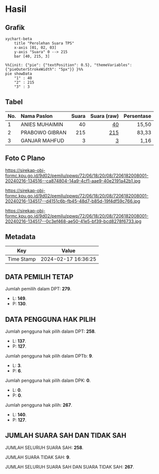 # Hasil

## Grafik

```mermaid
xychart-beta
    title "Perolehan Suara TPS"
    x-axis [01, 02, 03]
    y-axis "Suara" 0 --> 215
    bar [40, 215, 3]
```

```mermaid
%%{init: {"pie": {"textPosition": 0.5}, "themeVariables": {"pieOuterStrokeWidth": "5px"}} }%%
pie showData
    "1" : 40
    "2" : 215
    "3" : 3
```

## Tabel

| No. | Nama Paslon    | Suara | Suara (raw) | Persentase |
|:--- |:-------------- | -----:| -----------:| ----------:|
| 1   | ANIES MUHAIMIN | 40    | [40][p-1]   | 15,50      |
| 2   | PRABOWO GIBRAN | 215   | [215][p-2]  | 83,33      |
| 3   | GANJAR MAHFUD  | 3     | [3][p-3]    | 1,16       |


[p-1]: https://github.com/gigit-pemilu/pemilu-2024-72-sulawesi-tengah/blob/main/pilpres/hitung-suara/sub/72-sulawesi-tengah/sub/06-morowali/sub/18-bungku-timur/sub/2008-nambo/sub/001-tps/sub/paslon-1.txt
[p-2]: https://github.com/gigit-pemilu/pemilu-2024-72-sulawesi-tengah/blob/main/pilpres/hitung-suara/sub/72-sulawesi-tengah/sub/06-morowali/sub/18-bungku-timur/sub/2008-nambo/sub/001-tps/sub/paslon-2.txt
[p-3]: https://github.com/gigit-pemilu/pemilu-2024-72-sulawesi-tengah/blob/main/pilpres/hitung-suara/sub/72-sulawesi-tengah/sub/06-morowali/sub/18-bungku-timur/sub/2008-nambo/sub/001-tps/sub/paslon-3.txt

## Foto C Plano

https://sirekap-obj-formc.kpu.go.id/9d02/pemilu/ppwp/72/06/18/20/08/7206182008001-20240216-134516--ca874804-14a9-4cf1-aae9-40e2191a42b1.jpg

https://sirekap-obj-formc.kpu.go.id/9d02/pemilu/ppwp/72/06/18/20/08/7206182008001-20240216-134517--d4151c6b-fb45-48d7-b85d-19f4df59c766.jpg

https://sirekap-obj-formc.kpu.go.id/9d02/pemilu/ppwp/72/06/18/20/08/7206182008001-20240216-134517--0c3ef468-ae50-41e5-bf39-bcd8278f6733.jpg


## Metadata

| Key        | Value               |
| ---------- | ------------------- |
| Time Stamp | 2024-02-17 16:36:25 |


## DATA PEMILIH TETAP

Jumlah pemilih dalam DPT: **279**.
 * L: **149**.
 * P: **130**.

## DATA PENGGUNA HAK PILIH

Jumlah pengguna hak pilih dalam DPT: **258**.
 * L: **137**.
 * P: **127**.

Jumlah pengguna hak pilih dalam DPTb: **9**.
 * L: **3**.
 * P: **6**.

Jumlah pengguna hak pilih dalam DPK: **0**.
 * L: **0**.
 * P: **0**.

Jumlah pengguna hak pilih: **267**.
 * L: **140**.
 * P: **127**.

## JUMLAH SUARA SAH DAN TIDAK SAH

JUMLAH SELURUH SUARA SAH: **258**.

JUMLAH SUARA TIDAK SAH: **9**.

JUMLAH SELURUH SUARA SAH DAN SUARA TIDAK SAH: **267**.


